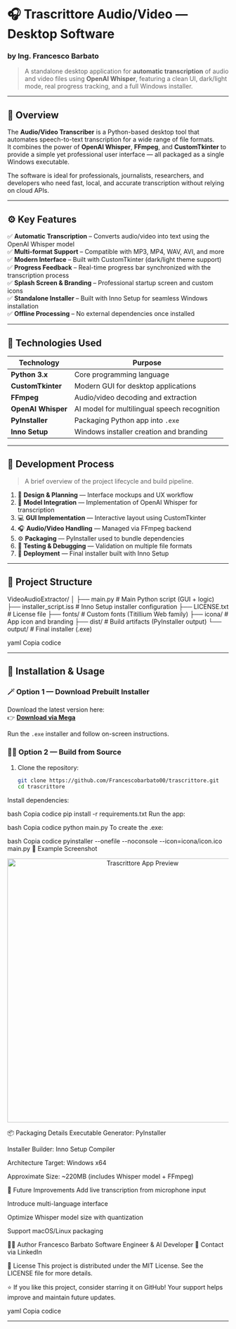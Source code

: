 # 🎧 Trascrittore Audio/Video — Desktop Software  
### by **Ing. Francesco Barbato**

> A standalone desktop application for **automatic transcription** of audio and video files using **OpenAI Whisper**, featuring a clean UI, dark/light mode, real progress tracking, and a full Windows installer.

---

## 🧩 Overview

The **Audio/Video Transcriber** is a Python-based desktop tool that automates speech-to-text transcription for a wide range of file formats.  
It combines the power of **OpenAI Whisper**, **FFmpeg**, and **CustomTkinter** to provide a simple yet professional user interface — all packaged as a single Windows executable.

The software is ideal for professionals, journalists, researchers, and developers who need fast, local, and accurate transcription without relying on cloud APIs.

---

## ⚙️ Key Features

✅ **Automatic Transcription** – Converts audio/video into text using the OpenAI Whisper model  
✅ **Multi-format Support** – Compatible with MP3, MP4, WAV, AVI, and more  
✅ **Modern Interface** – Built with CustomTkinter (dark/light theme support)  
✅ **Progress Feedback** – Real-time progress bar synchronized with the transcription process  
✅ **Splash Screen & Branding** – Professional startup screen and custom icons  
✅ **Standalone Installer** – Built with Inno Setup for seamless Windows installation  
✅ **Offline Processing** – No external dependencies once installed  

---

## 🧠 Technologies Used

| Technology | Purpose |
|-------------|----------|
| **Python 3.x** | Core programming language |
| **CustomTkinter** | Modern GUI for desktop applications |
| **FFmpeg** | Audio/video decoding and extraction |
| **OpenAI Whisper** | AI model for multilingual speech recognition |
| **PyInstaller** | Packaging Python app into `.exe` |
| **Inno Setup** | Windows installer creation and branding |

---

## 🧰 Development Process

> A brief overview of the project lifecycle and build pipeline.

1. 🎨 **Design & Planning** — Interface mockups and UX workflow  
2. 🧠 **Model Integration** — Implementation of OpenAI Whisper for transcription  
3. 💻 **GUI Implementation** — Interactive layout using CustomTkinter  
4. 🎧 **Audio/Video Handling** — Managed via FFmpeg backend  
5. ⚙️ **Packaging** — PyInstaller used to bundle dependencies  
6. 🧪 **Testing & Debugging** — Validation on multiple file formats  
7. 🚀 **Deployment** — Final installer built with Inno Setup  

---

## 🧾 Project Structure

VideoAudioExtractor/
│
├── main.py # Main Python script (GUI + logic)
├── installer_script.iss # Inno Setup installer configuration
├── LICENSE.txt # License file
├── fonts/ # Custom fonts (Titillium Web family)
├── icona/ # App icon and branding
├── dist/ # Build artifacts (PyInstaller output)
└── output/ # Final installer (.exe)

yaml
Copia codice

---

## 🚀 Installation & Usage

### 🪄 Option 1 — Download Prebuilt Installer
Download the latest version here:  
👉 [**Download via Mega**](https://mega.nz/folder/X9QxDARS#4O1z5ppcHODleiAOQu5RdQ)

Run the `.exe` installer and follow on-screen instructions.

### 🧑‍💻 Option 2 — Build from Source

1. Clone the repository:
   ```bash
   git clone https://github.com/Francescobarbato00/trascrittore.git
   cd trascrittore
Install dependencies:

bash
Copia codice
pip install -r requirements.txt
Run the app:

bash
Copia codice
python main.py
To create the .exe:

bash
Copia codice
pyinstaller --onefile --noconsole --icon=icona/icon.ico main.py
🧪 Example Screenshot
<p align="center"> <img src="https://github.com/Francescobarbato00/trascrittore/blob/main/trascrittore.png" width="600" alt="Trascrittore App Preview"> </p>
📦 Packaging Details
Executable Generator: PyInstaller

Installer Builder: Inno Setup Compiler

Architecture Target: Windows x64

Approximate Size: ~220MB (includes Whisper model + FFmpeg)

🧭 Future Improvements
Add live transcription from microphone input

Introduce multi-language interface

Optimize Whisper model size with quantization

Support macOS/Linux packaging

🧑‍💼 Author
Francesco Barbato
Software Engineer & AI Developer
📧 Contact via LinkedIn

🪪 License
This project is distributed under the MIT License.
See the LICENSE file for more details.

⭐ If you like this project, consider starring it on GitHub!
Your support helps improve and maintain future updates.

yaml
Copia codice

---

